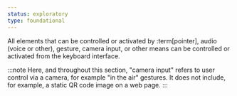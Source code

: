 ```yaml
---
status: exploratory
type: foundational
---
```


All elements that can be controlled or activated by :term[pointer], audio (voice or other), gesture, camera input, or other means can be controlled or activated from the keyboard interface.

:::note
Here, and throughout this section, "camera input" refers to user control via a camera, for example "in the air" gestures. It does not include, for example, a static QR code image on a web page.
:::